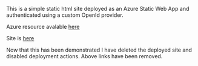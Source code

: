This is a simple static html site deployed as an Azure Static Web App and authenticated using a custom OpenId provider.

Azure resource avalable [here]()

Site is [here]()

Now that this has been demonstrated I have deleted the deployed site and disabled deployment actions.  Above links have been removed.
